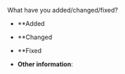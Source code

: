 What have you added/changed/fixed?

-   \*\*Added

-   \*\*Changed

-   \*\*Fixed

-   **Other information**:
